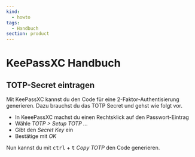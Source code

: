 ```yaml
---
kind:
  - howto
tags:
  - Handbuch
section: product
---
```


# KeePassXC Handbuch

## TOTP-Secret eintragen

Mit KeePassXC kannst du den Code für eine 2-Faktor-Authentisierung generieren. Dazu brauchst du das TOTP Secret und gehst wie folgt vor.

- In KeeePassXC machst du einen Rechtsklick auf den Passwort-Eintrag
- Wähle _TOTP > Setup TOTP ..._
- Gibt den _Secret Key_ ein
- Bestätige mit _OK_

Nun kannst du mit <kbd>ctrl</kbd> + <kbd>t</kbd> _Copy TOTP_ den Code generieren.
